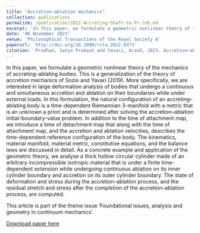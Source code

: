 ```yaml
---
title: "Accretion–ablation mechanics"
collection: publications
permalink: /publication/2022-Accreting-Shaft-Ya-Pr-JoE.md
excerpt: 'In this paper, we formulate a geometric nonlinear theory of the mechanics of accreting–ablating bodies. As a concrete example and application of the geometric theory, we analyse a thick hollow circular cylinder made of an arbitrary incompressible isotropic material that is under a finite time-dependent extension while undergoing continuous ablation on its inner cylinder boundary and accretion on its outer cylinder boundary.'
date: '06 November 2023'
venue: 'Philosophical Transactions of the Royal Society A'
paperurl: 'http://doi.org/10.1098/rsta.2022.0373'
citation: 'Pradhan, Satya Prakash and Yavari, Arash, 2023. Accretion–ablation mechanics. <i>Phil. Trans. R. Soc. A.</i> 381: 20220373. 20220373.'
---
```

In this paper, we formulate a geometric nonlinear theory of the mechanics of accreting–ablating bodies. This is a generalization of the theory of accretion mechanics of Sozio and Yavari (2019). More specifically, we are interested in large deformation analysis of bodies that undergo a continuous and simultaneous accretion and ablation on their boundaries while under external loads. In this formulation, the natural configuration of an accreting–ablating body is a time-dependent Riemannian 3-manifold with a metric that is an unknown a priori and is determined after solving the accretion–ablation initial-boundary-value problem. In addition to the time of attachment map, we introduce a time of detachment map that along with the time of attachment map, and the accretion and ablation velocities, describes the time-dependent reference configuration of the body. The kinematics, material manifold, material metric, constitutive equations, and the balance laws are discussed in detail. As a concrete example and application of the geometric theory, we analyse a thick hollow circular cylinder made of an arbitrary incompressible isotropic material that is under a finite time-dependent extension while undergoing continuous ablation on its inner cylinder boundary and accretion on its outer cylinder boundary. The state of deformation and stress during the accretion–ablation process, and the residual stretch and stress after the completion of the accretion–ablation process, are computed.

This article is part of the theme issue ‘Foundational issues, analysis and geometry in continuum mechanics’.

[Download paper here](https://arxiv.org/pdf/2307.00159.pdf)
